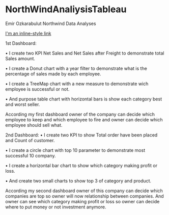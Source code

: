 # NorthWindAnaliysisTableau

Emir Ozkarabulut Northwind Data Analyses

[I'm an inline-style link](https://www.google.com)

1st Dashboard:

•	I create two KPI Net Sales and Net Sales after Freight to demonstrate total Sales amount. 

•	I create a Donut chart with a year filter to demonstrate what is the percentage of sales made by each employee.

•	I create a TreeMap chart with a new measure to demonstrate wich employee is successful or not.

•	And purpose table chart with horizontal bars is show each category best and worst seller.

According my first dashboard owner of the company can decide which employee to keep and which employee to fire and owner can decide which employee should sell what.

2nd Dashboard:
•	I create two KPI to show Total order have been placed and Count of customer.

•	I create a circle chart with top 10 parameter to demonstrate most successful 10 company.

•	I create a horizontal bar chart to show which category making profit or loss.

•	And create two small charts to show top 3 of category and product.

According my second dashboard owner of this company can decide which companies are top so owner will now relationship between companies. And owner can see which category making profit or loss so owner can decide where to put money or not investment anymore.
